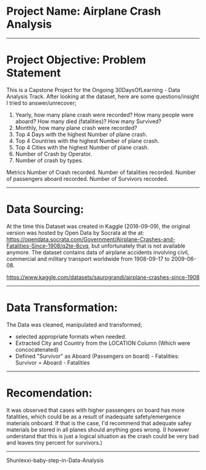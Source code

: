 # Project Name: Airplane Crash Analysis
---
# Project Objective: Problem Statement
This is a Capstone Project for the Ongoing 30DaysOfLearning - Data Analysis Track.
After looking at the dataset, here are some questions/insight I tried to answer/unrecover;
1. Yearly, how many plane crash were recorded? How many people were aboard? How many died (fatalities)? How many Survived?
2. Monthly, how many plane crash were recorded?
3. Top 4 Days with the highest Number of plane crash.
4. Top 4 Countries with the highest Number of plane crash.
5. Top 4 Cities with the highest Number of plane crash.
6. Number of Crash by Operator.
7. Number of crash by types.

Metrics
Number of Crash recorded.
Number of fatalities recorded.
Number of passengers aboard recorded.
Number of Survivors recorded.

---

# Data Sourcing:

At the time this Dataset was created in Kaggle (2016-09-09), the original version was hosted by Open Data by Socrata at the at: https://opendata.socrata.com/Government/Airplane-Crashes-and-Fatalities-Since-1908/q2te-8cvq, but unfortunately that is not available anymore. The dataset contains data of airplane accidents involving civil, commercial and military transport worldwide from 1908-09-17 to 2009-06-08.

https://www.kaggle.com/datasets/saurograndi/airplane-crashes-since-1908

---

# Data Transformation:
The Data was cleaned, manipulated and transformed; 
* selected appropriate formats when needed.
* Extracted City and Country from the LOCATION Column (Which were concocatenated)
* Defined "Survivor" as Aboard (Passengers on board) - Fatalities: Survivor = Aboard - Fatalities

---

# Recomendation: 
It was observed that cases with higher passengers on board has more fatalities, which could be as a result of inadequate safety/emergence materials onboard. If that is the case, I'd recommend that adequate safey materials be stored in all planes should anything goes wrong. (I however understand that this is just a logical situation as the crash could be very bad and leaves tiny percent for survivors.)


---

Shunlexxi-baby-step-in-Data-Analysis
